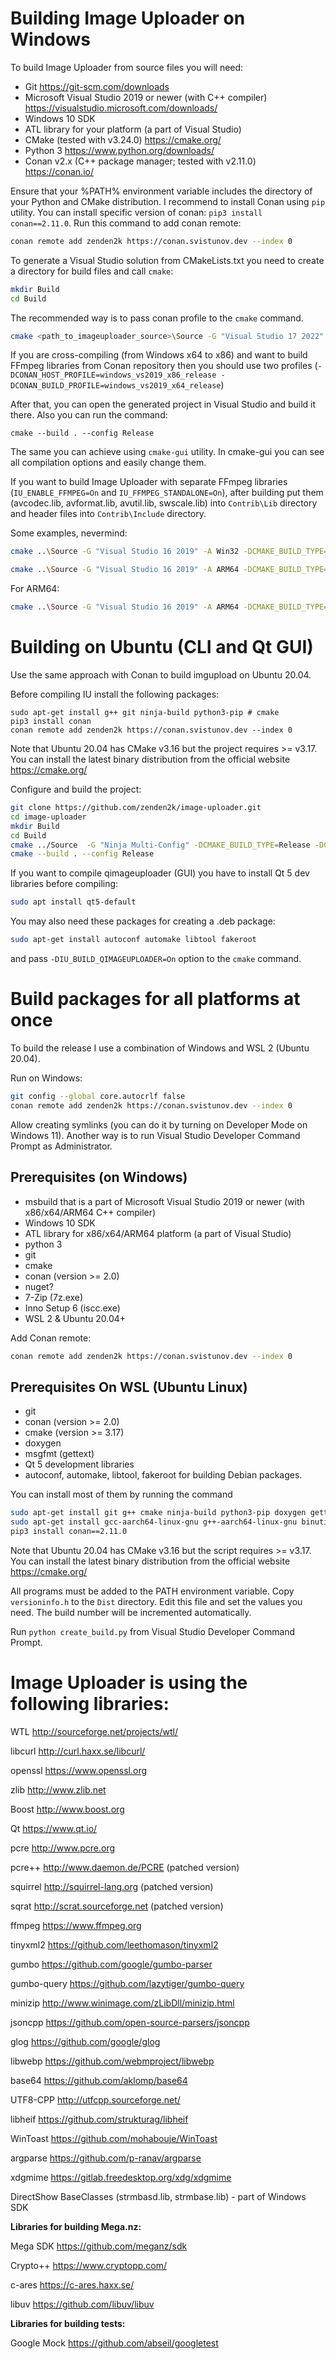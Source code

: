 # Building Image Uploader on Windows

To build Image Uploader from source files you will need:
- Git 		https://git-scm.com/downloads
- Microsoft Visual Studio 2019 or newer (with C++ compiler)   https://visualstudio.microsoft.com/downloads/
- Windows 10 SDK
- ATL library for your platform (a part of Visual Studio)
- CMake (tested with v3.24.0)    https://cmake.org/
- Python 3    https://www.python.org/downloads/
- Conan v2.x (C++ package manager; tested with v2.11.0)   https://conan.io/

Ensure that your %PATH% environment 
variable includes the directory of your Python and CMake distribution. 
I recommend to install Conan using `pip` utility. 
You can install specific version of conan: `pip3 install conan==2.11.0`. 
Run this command to add conan remote:

```bash
conan remote add zenden2k https://conan.svistunov.dev --index 0
```
To generate a Visual Studio solution from CMakeLists.txt you need to create a directory for build files and call `cmake`:

```bash
mkdir Build
cd Build
```

The recommended way is to pass conan profile to the `cmake` command.

```bash
cmake <path_to_imageuploader_source>\Source -G "Visual Studio 17 2022" -A Win32 -DCMAKE_PROJECT_TOP_LEVEL_INCLUDES=conan_provider.cmake -DCONAN_HOST_PROFILE=default -DCONAN_BUILD_PROFILE=default 
```

If you are cross-compiling (from Windows x64 to x86) and want to build FFmpeg libraries from Conan repository then you should use two profiles (`-DCONAN_HOST_PROFILE=windows_vs2019_x86_release -DCONAN_BUILD_PROFILE=windows_vs2019_x64_release`)

After that, you can open the generated project in Visual Studio and build it there. Also you can run the command:
```
cmake --build . --config Release
```

The same you can achieve using `cmake-gui` utility.
In cmake-gui you can see all compilation options and easily change them.

If you want to build Image Uploader with separate FFmpeg libraries (`IU_ENABLE_FFMPEG=On` and `IU_FFMPEG_STANDALONE=On`), after building put them (avcodec.lib, avformat.lib, avutil.lib, swscale.lib) into `Contrib\Lib` directory and header files into `Contrib\Include` directory.

Some examples, nevermind:

```bash
cmake ..\Source -G "Visual Studio 16 2019" -A Win32 -DCMAKE_BUILD_TYPE=Debug -DCMAKE_PROJECT_TOP_LEVEL_INCLUDES=conan_provider.cmake -DCONAN_HOST_PROFILE=vs2019_x86_debug -DCONAN_BUILD_PROFILE=vs2022_x64 -DIU_ENABLE_FFMPEG=On -DIU_ENABLE_WEBVIEW2=On 

cmake ..\Source -G "Visual Studio 16 2019" -A ARM64 -DCMAKE_BUILD_TYPE=Release -DCMAKE_PROJECT_TOP_LEVEL_INCLUDES=conan_provider.cmake -DCONAN_HOST_PROFILE=../Conan/profiles/vs2019_arm64_release -DCONAN_BUILD_PROFILE=../Conan/profiles/vs2022_x64 -DIU_ENABLE_FFMPEG=On -DIU_ENABLE_WEBVIEW2=On -DIU_FFMPEG_STANDALONE=On -DIU_ENABLE_MEDIAINFO=Off -DCMAKE_CONFIGURATION_TYPES:STRING=Release 
```

For ARM64:
```bash
cmake ..\Source -G "Visual Studio 16 2019" -A ARM64 -DCMAKE_BUILD_TYPE=Release -DCMAKE_PROJECT_TOP_LEVEL_INCLUDES=conan_provider.cmake -DCONAN_HOST_PROFILE=../Conan/profiles/vs2019_arm64_release -DCONAN_BUILD_PROFILE=../Conan/Profiles/vs2022_x64 -DIU_ENABLE_FFMPEG=On -DIU_ENABLE_WEBVIEW2=On -DIU_FFMPEG_STANDALONE=On -DIU_ENABLE_MEDIAINFO=Off
```

# Building on Ubuntu (CLI and Qt GUI)

Use the same approach with Conan to build imgupload on Ubuntu 20.04.

Before compiling IU install the following packages:

```
sudo apt-get install g++ git ninja-build python3-pip # cmake
pip3 install conan
conan remote add zenden2k https://conan.svistunov.dev --index 0
```

Note that Ubuntu 20.04 has CMake v3.16 but the project requires >= v3.17.
You can install the latest binary distribution from the official website https://cmake.org/

Configure and build the project:

```bash
git clone https://github.com/zenden2k/image-uploader.git
cd image-uploader
mkdir Build
cd Build
cmake ../Source  -G "Ninja Multi-Config" -DCMAKE_BUILD_TYPE=Release -DCMAKE_PROJECT_TOP_LEVEL_INCLUDES=conan_provider.cmake -DCMAKE_CONFIGURATION_TYPES:STRING=Release -DCMAKE_TRY_COMPILE_CONFIGURATION:STRING=Release
cmake --build . --config Release
```

If you want to compile qimageuploader (GUI) you have to install Qt 5 dev libraries before compiling:
```bash
sudo apt install qt5-default
```

You may also need these packages for creating a .deb package:
```bash
sudo apt-get install autoconf automake libtool fakeroot
```

and pass `-DIU_BUILD_QIMAGEUPLOADER=On` option to the `cmake` command.

# Build packages for all platforms at once

To build the release I use a combination of Windows and WSL 2 (Ubuntu 20.04).

Run on Windows:

```bash
git config --global core.autocrlf false
conan remote add zenden2k https://conan.svistunov.dev --index 0
```

Allow creating symlinks (you can do it by turning on Developer Mode on Windows 11). Another way is to run Visual Studio Developer Command Prompt as Administrator.

## Prerequisites  (on Windows)

 * msbuild that is a part of Microsoft Visual Studio 2019 or newer (with x86/x64/ARM64 C++ compiler)
 * Windows 10 SDK
 * ATL library for x86/x64/ARM64 platform (a part of Visual Studio)
 * python 3
 * git
 * cmake
 * conan (version >= 2.0)
 * nuget?
 * 7-Zip (7z.exe)
 * Inno Setup 6 (iscc.exe)
 * WSL 2 & Ubuntu 20.04+

Add Conan remote:

```bash
conan remote add zenden2k https://conan.svistunov.dev --index 0
```

## Prerequisites On WSL (Ubuntu Linux)

* git 
* conan (version >= 2.0)
* cmake (version >= 3.17)
* doxygen
* msgfmt (gettext)
* Qt 5 development libraries
* autoconf, automake, libtool, fakeroot for building Debian packages.

You can install most of them by running the command 
```bash
sudo apt-get install git g++ cmake ninja-build python3-pip doxygen gettext  autoconf automake libtool fakeroot qt5-default
sudo apt-get install gcc-aarch64-linux-gnu g++-aarch64-linux-gnu binutils-aarch64-linux-gnu # for cross-compiling
pip3 install conan==2.11.0
```
Note that Ubuntu 20.04 has CMake v3.16 but the script requires >= v3.17.
You can install the latest binary distribution from the official website https://cmake.org/

All programs must be added to the PATH environment variable.
Copy `versioninfo.h` to the `Dist` directory. Edit this file and set the values ​​you need. The build number will be incremented automatically.
 
Run `python create_build.py` from Visual Studio Developer Command Prompt.

# Image Uploader is using the following libraries:

WTL             http://sourceforge.net/projects/wtl/

libcurl         http://curl.haxx.se/libcurl/ 

openssl         https://www.openssl.org

zlib            http://www.zlib.net

Boost           http://www.boost.org

Qt              https://www.qt.io/

pcre            http://www.pcre.org

pcre++          http://www.daemon.de/PCRE (patched version)

squirrel        http://squirrel-lang.org (patched version)

sqrat		    http://scrat.sourceforge.net (patched version)

ffmpeg          https://www.ffmpeg.org

tinyxml2        https://github.com/leethomason/tinyxml2

gumbo           https://github.com/google/gumbo-parser

gumbo-query     https://github.com/lazytiger/gumbo-query

minizip         http://www.winimage.com/zLibDll/minizip.html

jsoncpp         https://github.com/open-source-parsers/jsoncpp

glog            https://github.com/google/glog

libwebp         https://github.com/webmproject/libwebp

base64          https://github.com/aklomp/base64

UTF8-CPP        http://utfcpp.sourceforge.net/ 

libheif         https://github.com/strukturag/libheif 

WinToast        https://github.com/mohabouje/WinToast

argparse        https://github.com/p-ranav/argparse

xdgmime         https://gitlab.freedesktop.org/xdg/xdgmime

DirectShow BaseClasses (strmbasd.lib, strmbase.lib) - part of Windows SDK

**Libraries for building Mega.nz:**

Mega SDK        https://github.com/meganz/sdk

Crypto++        https://www.cryptopp.com/

c-ares          https://c-ares.haxx.se/

libuv           https://github.com/libuv/libuv

**Libraries for building tests:**

Google Mock     https://github.com/abseil/googletest
